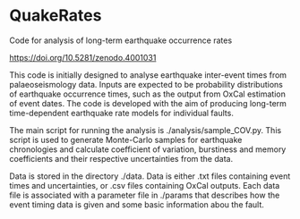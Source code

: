 # QuakeRates
Code for analysis of long-term earthquake occurrence rates

https://doi.org/10.5281/zenodo.4001031

This code is initially designed to analyse earthquake inter-event times from palaeoseismology data. Inputs are expected to be probability distributions of earthquake occurrence times, such as the output from OxCal estimation of event dates. The code is developed with the aim of producing long-term time-dependent earthquake rate models for individual faults.

The main script for running the analysis is ./analysis/sample_COV.py. This script is used to generate Monte-Carlo samples for earthquake chronologies and calculate coefficient of variation, burstiness and memory coefficients and their respective uncertainties from the data.

Data is stored in the directory ./data. Data is either .txt files containing event times and uncertainties, or .csv files containing OxCal outputs. Each data file is associated with a parameter file in ./params that describes how the event timing data is given and some basic information abou the fault.
